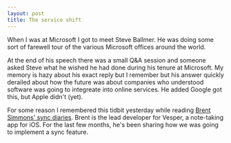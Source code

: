 ```yaml
---
layout: post
title: The service shift
---
```


When I was at Microsoft I got to meet Steve Ballmer. He was doing some sort of farewell tour of the various Microsoft offices around the world. 

At the end of his speech there was a small Q&A session and someone asked Steve what he wished he had done during his tenure at Microsoft. My memory is hazy about his exact reply but I remember but his answer quickly derailed about how the future was about companies who understood software was going to integreate into online services. He added Google got this, but Apple didn't (yet).

For some reason I remembered this tidbit yesterday while reading [Brent Simmons' sync diaries](http://inessential.com/vespersyncdiary). Brent is the lead developer for Vesper, a note-taking app for iOS. For the last few months, he's been sharing how we was going to implement a sync feature.
